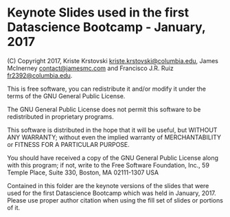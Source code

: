 Keynote Slides used in the first Datascience Bootcamp - January, 2017
=================

(C) Copyright 2017, Kriste Krstovski kriste.krstovski@columbia.edu, James McInerney contact@jamesmc.com and Francisco J.R. Ruiz fr2392@columbia.edu.

This is free software, you can redistribute it and/or modify it under the terms of the GNU General Public License.

The GNU General Public License does not permit this software to be redistributed in proprietary programs.

This software is distributed in the hope that it will be useful, but WITHOUT ANY WARRANTY; without even the implied warranty of MERCHANTABILITY or FITNESS FOR A PARTICULAR PURPOSE.

You should have received a copy of the GNU General Public License along with this program; if not, write to the Free Software Foundation, Inc., 59 Temple Place, Suite 330, Boston, MA 02111-1307 USA

Contained in this folder are the keynote versions of the slides that were used for the first Datascience Bootcamp which was held in January, 2017. Please use proper author citation when using the fill set of slides or portions of it. 